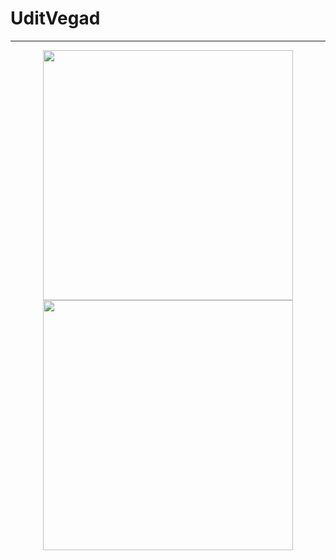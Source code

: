 # UditVegad

-----
<div align="center">
  <img src="https://github-readme-stats.vercel.app/api?username=BuddyCodez&show_icons=true&theme=radical&count_private=true"width="400" >
  <img src="https://github-readme-stats.vercel.app/api/top-langs/?username=BuddyCodez&layout=compact" width="400">
</div>
